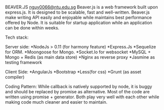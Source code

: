 BEAVER.JS <nguy0066@ntu.edu.sg>
Beaver.js is a web framework built upon express.js. It is designed to be scalable, fast and well-written.
Beaver.js make writing API easily and enjoyable while maintains best performance offered by Node.
It is suitable for startup application while an application can be done within weeks.

Tech stack:

Server side:
*NodeJs > 0.11 (for harmony feature)
*Express.Js
*Sequelize for ORM.
*Moongoose for Mongo.
*Socket.Io for websocket
*MySQL + Mongo + Redis (as main data store)
*Nginx as reverse proxy
*Jasmine as testing framework


Client Side:
*AngularJs
*Bootstrap
*Less(for css)
*Grunt (as asset compiler)


Coding Pattern:
While callback is natively supported by node, it is buggy and should be replaced by promise as alternative.
Most of the code are written using promise + generator. Both play very well with each other while making code much cleaner
and easier to maintain.




